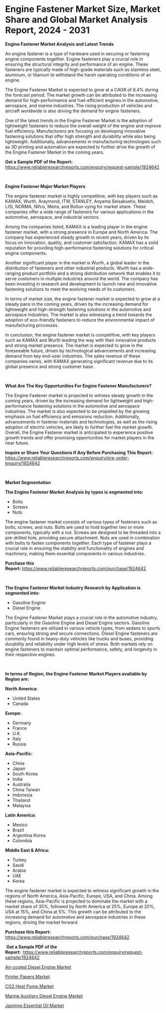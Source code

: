 <p><h1>Engine Fastener Market Size, Market Share and Global Market Analysis Report, 2024 - 2031</h1></p><p><strong>Engine Fastener Market Analysis and Latest Trends</strong></p>
<p><p>An engine fastener is a type of hardware used in securing or fastening engine components together. Engine fasteners play a crucial role in ensuring the structural integrity and performance of an engine. These fasteners are typically made of high-grade materials such as stainless steel, aluminum, or titanium to withstand the harsh operating conditions of an engine.</p><p>The Engine Fastener Market is expected to grow at a CAGR of 8.4% during the forecast period. The market growth can be attributed to the increasing demand for high-performance and fuel-efficient engines in the automotive, aerospace, and marine industries. The rising production of vehicles and aircraft worldwide is also driving the demand for engine fasteners.</p><p>One of the latest trends in the Engine Fastener Market is the adoption of lightweight fasteners to reduce the overall weight of the engine and improve fuel efficiency. Manufacturers are focusing on developing innovative fastening solutions that offer high strength and durability while also being lightweight. Additionally, advancements in manufacturing technologies such as 3D printing and automation are expected to further drive the growth of the Engine Fastener Market in the coming years.</p></p>
<p><strong>Get a Sample PDF of the Report:&nbsp;</strong> <a href="https://www.reliableresearchreports.com/enquiry/request-sample/1924642">https://www.reliableresearchreports.com/enquiry/request-sample/1924642</a></p>
<p>&nbsp;</p>
<p><strong>Engine Fastener Major Market Players</strong></p>
<p><p>The engine fastener market is highly competitive, with key players such as KAMAX, Wurth, Araymond, ITW, STANLEY, Aoyama Seisakusho, Meidoh, LISI, NORMA, Nifco, Meira, and Boltun vying for market share. These companies offer a wide range of fasteners for various applications in the automotive, aerospace, and industrial sectors.</p><p>Among the companies listed, KAMAX is a leading player in the engine fastener market, with a strong presence in Europe and North America. The company has experienced steady growth in recent years, driven by its focus on innovation, quality, and customer satisfaction. KAMAX has a solid reputation for providing high-performance fastening solutions for critical engine components.</p><p>Another significant player in the market is Wurth, a global leader in the distribution of fasteners and other industrial products. Wurth has a wide-ranging product portfolio and a strong distribution network that enables it to serve customers in multiple industries around the world. The company has been investing in research and development to launch new and innovative fastening solutions to meet the evolving needs of its customers.</p><p>In terms of market size, the engine fastener market is expected to grow at a steady pace in the coming years, driven by the increasing demand for lightweight and high-strength fastening solutions in the automotive and aerospace industries. The market is also witnessing a trend towards the adoption of eco-friendly fasteners to reduce the environmental impact of manufacturing processes.</p><p>In conclusion, the engine fastener market is competitive, with key players such as KAMAX and Wurth leading the way with their innovative products and strong market presence. The market is expected to grow in the foreseeable future, driven by technological advancements and increasing demand from key end-user industries. The sales revenue of these companies varies, with KAMAX generating significant revenue due to its global presence and strong customer base.</p></p>
<p>&nbsp;</p>
<p><strong>What Are The Key Opportunities For Engine Fastener Manufacturers?</strong></p>
<p><p>The Engine Fastener market is projected to witness steady growth in the coming years, driven by the increasing demand for lightweight and high-performance fastening solutions in the automotive and aerospace industries. The market is also expected to be propelled by the growing emphasis on fuel efficiency and emissions reduction. Additionally, advancements in fastener materials and technologies, as well as the rising adoption of electric vehicles, are likely to further fuel the market growth. Overall, the Engine Fastener market is anticipated to experience positive growth trends and offer promising opportunities for market players in the near future.</p></p>
<p><strong>Inquire or Share Your Questions If Any Before Purchasing This Report:</strong> <a href="https://www.reliableresearchreports.com/enquiry/pre-order-enquiry/1924642">https://www.reliableresearchreports.com/enquiry/pre-order-enquiry/1924642</a></p>
<p>&nbsp;</p>
<p><strong>Market Segmentation</strong></p>
<p><strong>The Engine Fastener Market Analysis by types is segmented into:</strong></p>
<p><ul><li>Bolts</li><li>Screws</li><li>Nuts</li></ul></p>
<p><p>The engine fastener market consists of various types of fasteners such as bolts, screws, and nuts. Bolts are used to hold together two or more components, typically with a nut. Screws are designed to be threaded into a pre-drilled hole, providing secure attachment. Nuts are used in combination with bolts to fasten components together. Each type of fastener plays a crucial role in ensuring the stability and functionality of engines and machinery, making them essential components in various industries.</p></p>
<p><strong>Purchase this Report:&nbsp;</strong><a href="https://www.reliableresearchreports.com/purchase/1924642">https://www.reliableresearchreports.com/purchase/1924642</a></p>
<p>&nbsp;</p>
<p><strong>The Engine Fastener Market Industry Research by Application is segmented into:</strong></p>
<p><ul><li>Gasoline Engine</li><li>Diesel Engine</li></ul></p>
<p><p>The Engine Fastener Market plays a crucial role in the automotive industry, particularly in the Gasoline Engine and Diesel Engine sectors. Gasoline Engine fasteners are utilized in various vehicle types, from sedans to sports cars, ensuring strong and secure connections. Diesel Engine fasteners are commonly found in heavy-duty vehicles like trucks and buses, providing durability and reliability under high levels of stress. Both markets rely on engine fasteners to maintain optimal performance, safety, and longevity in their respective engines.</p></p>
<p>&nbsp;</p>
<p><strong>In terms of Region, the Engine Fastener Market Players available by Region are:</strong></p>
<p>
    <p> <strong> North America: </strong>
        <ul>
            <li>United States</li>
            <li>Canada</li>
        </ul>
        </p> 
    <p> <strong> Europe: </strong>
        <ul>
            <li>Germany</li>
            <li>France</li>
            <li>U.K.</li>
            <li>Italy</li>
            <li>Russia</li>
        </ul>
        </p> 
    <p> <strong> Asia-Pacific: </strong>
        <ul>
            <li>China</li>
            <li>Japan</li>
            <li>South Korea</li>
            <li>India</li>
            <li>Australia</li>
            <li>China Taiwan</li>
            <li>Indonesia</li>
            <li>Thailand</li>
            <li>Malaysia</li>
        </ul>
        </p> 
    <p> <strong> Latin America: </strong>
        <ul>
            <li>Mexico</li>
            <li>Brazil</li>
            <li>Argentina Korea</li>
            <li>Colombia</li>
        </ul>
        </p> 
    <p> <strong> Middle East & Africa: </strong>
        <ul>
            <li>Turkey</li>
            <li>Saudi</li>
            <li>Arabia</li>
            <li>UAE</li>
            <li>Korea</li>
        </ul>
    </p>
    </p>
<p><p>The engine fastener market is expected to witness significant growth in the regions of North America, Asia-Pacific, Europe, USA, and China. Among these regions, Asia-Pacific is projected to dominate the market with a market share of 35%, followed by North America at 25%, Europe at 20%, USA at 15%, and China at 5%. This growth can be attributed to the increasing demand for automotive and aerospace industries in these regions, driving the market forward.</p></p>
<p><strong>Purchase this Report: </strong><a href="https://www.reliableresearchreports.com/purchase/1924642">https://www.reliableresearchreports.com/purchase/1924642</a></p>
<p>&nbsp;<strong>Get a Sample PDF of the Report:&nbsp;&nbsp;</strong><a href="https://www.reliableresearchreports.com/enquiry/request-sample/1924642">https://www.reliableresearchreports.com/enquiry/request-sample/1924642</a></p>
<p><strong></strong></p>
<p><p><a href="https://butternut-bug-553.notion.site/Air-cooled-Diesel-Engine-Market-Size-Share-Trends-Analysis-Report-By-Material-By-Type-By-End-us-7ccf603e0c97495baf3c9d403e23343a">Air-cooled Diesel Engine Market</a></p><p><a href="https://view.publitas.com/reportprime-1/printer-papers-market-size-growing-and-forecasted-for-period-from-2024-2031-and-provides-complete-market-analysis-of-this-market/">Printer Papers Market</a></p><p><a href="https://fuschia-pecorino-a6d.notion.site/CO2-Heat-Pump-Market-Size-and-Examines-its-Market-Scope-with-a-Primary-Focus-on-Growth-Opportuniti-042299bd70b24ff497cabd76a3f31e9c">CO2 Heat Pump Market</a></p><p><a href="https://five-trouble-98a.notion.site/Marine-Auxiliary-Diesel-Engine-Market-Size-Market-Share-and-Global-Market-Analysis-Report-2024-2-0f5f83b211b2464bac7668283448869a">Marine Auxiliary Diesel Engine Market</a></p><p><a href="https://view.publitas.com/reportprime-1/jasmine-essential-oil-market-size-market-share-and-global-market-analysis-report-2024-2031/">Jasmine Essential Oil Market</a></p></p>